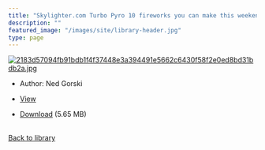 ```yaml
---
title: "Skylighter.com Turbo Pyro 10 fireworks you can make this weekend"
description: ""
featured_image: "/images/site/library-header.jpg"
type: page
---
```


<a href="" target="_blank">![2183d57094fb91bdb1f4f37448e3a394491e5662c6430f58f2e0ed8bd31bdb2a.jpg](/images/library/2183d57094fb91bdb1f4f37448e3a394491e5662c6430f58f2e0ed8bd31bdb2a.jpg)</a>
* Author: Ned Gorski
* <a href="" target="_blank">View</a>

* [Download]() (5.65 MB)

<br />[Back to library](/library/)
